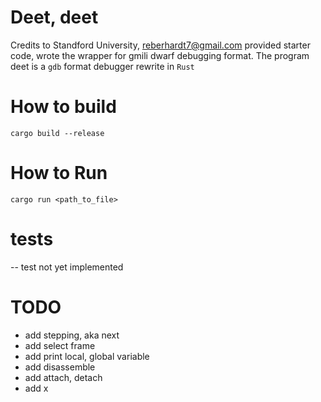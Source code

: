 # Deet, deet

Credits to Standford University, reberhardt7@gmail.com provided starter code,
wrote the wrapper for gmili dwarf debugging format. The program deet is a `gdb`
format debugger rewrite in `Rust`

How to build
=============
`cargo build --release`

How to Run
=============
`cargo run <path_to_file>`

tests
============
-- test not yet implemented

TODO
============
- add stepping, aka next
- add select frame
- add print local, global variable
- add disassemble
- add attach, detach
- add x
